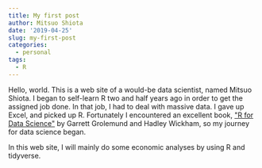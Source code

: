 ```yaml
---
title: My first post
author: Mitsuo Shiota
date: '2019-04-25'
slug: my-first-post
categories:
  - personal
tags:
  - R
---
```


Hello, world. This is a web site of a would-be data scientist, named Mitsuo Shiota. I began to self-learn R two and half years ago in order to get the assigned job done. In that job, I had to deal with massive data. I gave up Excel, and picked up R. Fortunately I encountered an excellent book, ["R for Data Science"](https://r4ds.had.co.nz/) by Garrett Grolemund and Hadley Wickham, so my journey for data science began.

In this web site, I will mainly do some economic analyses by using R and tidyverse.
